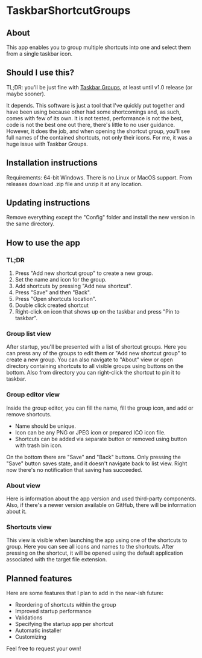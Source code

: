 # TaskbarShortcutGroups

## About

This app enables you to group multiple shortcuts into one and select them from a single taskbar icon.

## Should I use this?

TL;DR: you'll be just fine with [Taskbar Groups](https://github.com/tjackenpacken/taskbar-groups), at least until v1.0
release (or maybe sooner).

It depends.
This software is just a tool that I've quickly put together and have been using because other had some shortcomings and,
as such, comes with few of its own.
It is not tested, performance is not the best, code is not the best one out there, there's little to no user guidance.
However, it does the job, and when opening the shortcut group, you'll see full names of the contained shortcuts, not
only their icons.
For me, it was a huge issue with Taskbar Groups.

## Installation instructions

Requirements: 64-bit Windows. There is no Linux or MacOS support.
From releases download .zip file and unzip it at any location.

## Updating instructions

Remove everything except the "Config" folder and install the new version in the same directory.

## How to use the app

### TL;DR

1. Press "Add new shortcut group" to create a new group.
2. Set the name and icon for the group.
3. Add shortcuts by pressing "Add new shortcut".
4. Press "Save" and then "Back".
5. Press "Open shortcuts location".
6. Double click created shortcut
7. Right-click on icon that shows up on the taskbar and press "Pin to taskbar". 

### Group list view

After startup, you'll be presented with a list of shortcut groups.
Here you can press any of the groups to edit them or "Add new shortcut group" to create a new group.
You can also navigate to "About" view or open directory containing shortcuts to all visible groups using buttons on the bottom.
Also from directory you can right-click the shortcut to pin it to taskbar.

### Group editor view

Inside the group editor, you can fill the name, fill the group icon, and add or remove shortcuts.

- Name should be unique.
- Icon can be any PNG or JPEG icon or prepared ICO icon file.
- Shortcuts can be added via separate button or removed using button with trash bin icon.

On the bottom there are "Save" and "Back" buttons.
Only pressing the "Save" button saves state, and it doesn't navigate back to list view.
Right now there's no notification that saving has succeeded.

### About view

Here is information about the app version and used third-party components.
Also, if there's a newer version available on GitHub, there will be information about it.

### Shortcuts view

This view is visible when launching the app using one of the shortcuts to group.
Here you can see all icons and names to the shortcuts.
After pressing on the shortcut, it will be opened using the default application associated with the target file
extension.

## Planned features

Here are some features that I plan to add in the near-ish future:

- Reordering of shortcuts within the group
- Improved startup performance
- Validations
- Specifying the startup app per shortcut
- Automatic installer
- Customizing

Feel free to request your own!